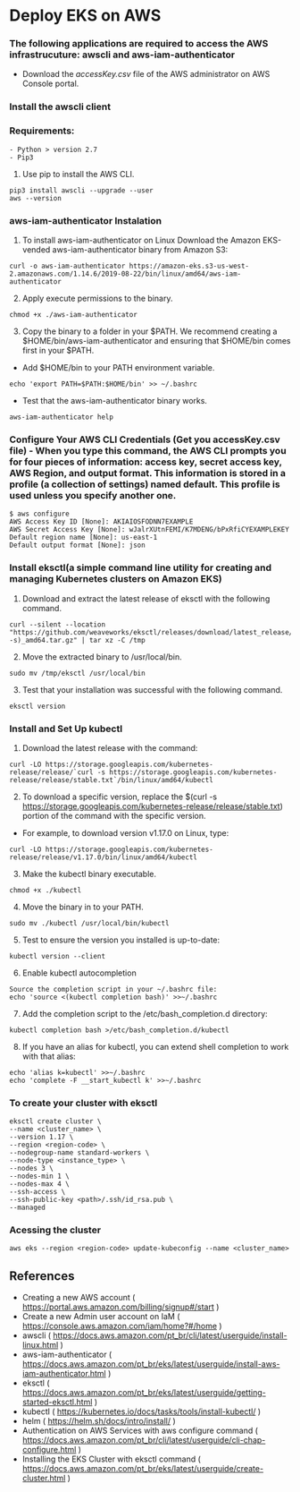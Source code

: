 # Deploy EKS on AWS

### The following applications are required to access the AWS infrastrucuture: awscli and aws-iam-authenticator

* Download the *accessKey.csv* file of the AWS administrator on AWS Console portal.

### Install the awscli client

### Requirements:
    - Python > version 2.7 
    - Pip3

1. Use pip to install the AWS CLI.

```
pip3 install awscli --upgrade --user
aws --version
```

### aws-iam-authenticator Instalation

1. To install aws-iam-authenticator on Linux Download the Amazon EKS-vended aws-iam-authenticator binary from Amazon S3:

```
curl -o aws-iam-authenticator https://amazon-eks.s3-us-west-2.amazonaws.com/1.14.6/2019-08-22/bin/linux/amd64/aws-iam-authenticator
```

2. Apply execute permissions to the binary.

```
chmod +x ./aws-iam-authenticator
```

3. Copy the binary to a folder in your $PATH. We recommend creating a $HOME/bin/aws-iam-authenticator and ensuring that $HOME/bin comes first in your $PATH.

* Add $HOME/bin to your PATH environment variable.

```
echo 'export PATH=$PATH:$HOME/bin' >> ~/.bashrc
```

* Test that the aws-iam-authenticator binary works.

```
aws-iam-authenticator help
```

### Configure Your AWS CLI Credentials (Get you accessKey.csv file) - When you type this command, the AWS CLI prompts you for four pieces of information: access key, secret access key, AWS Region, and output format. This information is stored in a profile (a collection of settings) named default. This profile is used unless you specify another one.

```
$ aws configure
AWS Access Key ID [None]: AKIAIOSFODNN7EXAMPLE
AWS Secret Access Key [None]: wJalrXUtnFEMI/K7MDENG/bPxRfiCYEXAMPLEKEY
Default region name [None]: us-east-1
Default output format [None]: json
```

### Install eksctl(a simple command line utility for creating and managing Kubernetes clusters on Amazon EKS)

1. Download and extract the latest release of eksctl with the following command.

```
curl --silent --location "https://github.com/weaveworks/eksctl/releases/download/latest_release/eksctl_$(uname -s)_amd64.tar.gz" | tar xz -C /tmp
```

2. Move the extracted binary to /usr/local/bin.

```
sudo mv /tmp/eksctl /usr/local/bin
```

3. Test that your installation was successful with the following command.

```
eksctl version
```

### Install and Set Up kubectl

1. Download the latest release with the command:

```
curl -LO https://storage.googleapis.com/kubernetes-release/release/`curl -s https://storage.googleapis.com/kubernetes-release/release/stable.txt`/bin/linux/amd64/kubectl
```

2. To download a specific version, replace the $(curl -s https://storage.googleapis.com/kubernetes-release/release/stable.txt) portion of the command with the specific version.

* For example, to download version v1.17.0 on Linux, type:

```
curl -LO https://storage.googleapis.com/kubernetes-release/release/v1.17.0/bin/linux/amd64/kubectl
```

3. Make the kubectl binary executable.

```
chmod +x ./kubectl
```

4. Move the binary in to your PATH.

```
sudo mv ./kubectl /usr/local/bin/kubectl
```

5. Test to ensure the version you installed is up-to-date:

```
kubectl version --client
```

6. Enable kubectl autocompletion

```
Source the completion script in your ~/.bashrc file:
echo 'source <(kubectl completion bash)' >>~/.bashrc
```

7. Add the completion script to the /etc/bash_completion.d directory:

```
kubectl completion bash >/etc/bash_completion.d/kubectl
```

8. If you have an alias for kubectl, you can extend shell completion to work with that alias:

```
echo 'alias k=kubectl' >>~/.bashrc
echo 'complete -F __start_kubectl k' >>~/.bashrc
```

### To create your cluster with eksctl

```
eksctl create cluster \
--name <cluster_name> \
--version 1.17 \
--region <region-code> \
--nodegroup-name standard-workers \
--node-type <instance_type> \
--nodes 3 \
--nodes-min 1 \
--nodes-max 4 \
--ssh-access \
--ssh-public-key <path>/.ssh/id_rsa.pub \
--managed
```

### Acessing the cluster 
```
aws eks --region <region-code> update-kubeconfig --name <cluster_name>
```


## References

* Creating a new AWS account ( https://portal.aws.amazon.com/billing/signup#/start )
* Create a new Admin user account on IaM ( https://console.aws.amazon.com/iam/home?#/home )
* awscli ( https://docs.aws.amazon.com/pt_br/cli/latest/userguide/install-linux.html )
* aws-iam-authenticator ( https://docs.aws.amazon.com/pt_br/eks/latest/userguide/install-aws-iam-authenticator.html )
* eksctl ( https://docs.aws.amazon.com/pt_br/eks/latest/userguide/getting-started-eksctl.html )
* kubectl ( https://kubernetes.io/docs/tasks/tools/install-kubectl/ )
* helm ( https://helm.sh/docs/intro/install/ )
* Authentication on AWS Services with aws configure command ( https://docs.aws.amazon.com/pt_br/cli/latest/userguide/cli-chap-configure.html )
* Installing the EKS Cluster with eksctl command ( https://docs.aws.amazon.com/pt_br/eks/latest/userguide/create-cluster.html )

